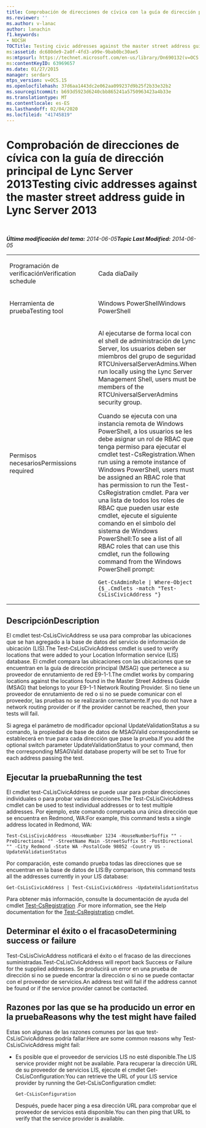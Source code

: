 ```yaml
---
title: Comprobación de direcciones de cívica con la guía de dirección principal
ms.reviewer: ''
ms.author: v-lanac
author: lanachin
f1.keywords:
- NOCSH
TOCTitle: Testing civic addresses against the master street address guide
ms:assetid: dc680de9-2a0f-4fd3-a99e-9bab0bc30ae5
ms:mtpsurl: https://technet.microsoft.com/en-us/library/Dn690132(v=OCS.15)
ms:contentKeyID: 63969657
ms.date: 01/27/2015
manager: serdars
mtps_version: v=OCS.15
ms.openlocfilehash: 37d6aa1443dc2e062aa099237d9b25f2b33e32b2
ms.sourcegitcommit: b693d5923d6240cbb865241a5750963423a4b33e
ms.translationtype: MT
ms.contentlocale: es-ES
ms.lasthandoff: 02/04/2020
ms.locfileid: "41745819"
---
```

<div data-xmlns="http://www.w3.org/1999/xhtml">

<div class="topic" data-xmlns="http://www.w3.org/1999/xhtml" data-msxsl="urn:schemas-microsoft-com:xslt" data-cs="http://msdn.microsoft.com/en-us/">

<div data-asp="http://msdn2.microsoft.com/asp">

# <a name="testing-civic-addresses-against-the-master-street-address-guide-in-lync-server-2013"></a><span data-ttu-id="040c2-102">Comprobación de direcciones de cívica con la guía de dirección principal de Lync Server 2013</span><span class="sxs-lookup"><span data-stu-id="040c2-102">Testing civic addresses against the master street address guide in Lync Server 2013</span></span>

</div>

<div id="mainSection">

<div id="mainBody">

<span> </span>

<span data-ttu-id="040c2-103">_**Última modificación del tema:** 2014-06-05_</span><span class="sxs-lookup"><span data-stu-id="040c2-103">_**Topic Last Modified:** 2014-06-05_</span></span>


<table>
<colgroup>
<col style="width: 50%" />
<col style="width: 50%" />
</colgroup>
<tbody>
<tr class="odd">
<td><p><span data-ttu-id="040c2-104">Programación de verificación</span><span class="sxs-lookup"><span data-stu-id="040c2-104">Verification schedule</span></span></p></td>
<td><p><span data-ttu-id="040c2-105">Cada día</span><span class="sxs-lookup"><span data-stu-id="040c2-105">Daily</span></span></p></td>
</tr>
<tr class="even">
<td><p><span data-ttu-id="040c2-106">Herramienta de prueba</span><span class="sxs-lookup"><span data-stu-id="040c2-106">Testing tool</span></span></p></td>
<td><p><span data-ttu-id="040c2-107">Windows PowerShell</span><span class="sxs-lookup"><span data-stu-id="040c2-107">Windows PowerShell</span></span></p></td>
</tr>
<tr class="odd">
<td><p><span data-ttu-id="040c2-108">Permisos necesarios</span><span class="sxs-lookup"><span data-stu-id="040c2-108">Permissions required</span></span></p></td>
<td><p><span data-ttu-id="040c2-109">Al ejecutarse de forma local con el shell de administración de Lync Server, los usuarios deben ser miembros del grupo de seguridad RTCUniversalServerAdmins.</span><span class="sxs-lookup"><span data-stu-id="040c2-109">When run locally using the Lync Server Management Shell, users must be members of the RTCUniversalServerAdmins security group.</span></span></p>
<p><span data-ttu-id="040c2-110">Cuando se ejecuta con una instancia remota de Windows PowerShell, a los usuarios se les debe asignar un rol de RBAC que tenga permiso para ejecutar el cmdlet test-CsRegistration.</span><span class="sxs-lookup"><span data-stu-id="040c2-110">When run using a remote instance of Windows PowerShell, users must be assigned an RBAC role that has permission to run the Test-CsRegistration cmdlet.</span></span> <span data-ttu-id="040c2-111">Para ver una lista de todos los roles de RBAC que pueden usar este cmdlet, ejecute el siguiente comando en el símbolo del sistema de Windows PowerShell:</span><span class="sxs-lookup"><span data-stu-id="040c2-111">To see a list of all RBAC roles that can use this cmdlet, run the following command from the Windows PowerShell prompt:</span></span></p>
<pre><code>Get-CsAdminRole | Where-Object {$_.Cmdlets -match &quot;Test-CsLisCivicAddress &quot;}</code></pre></td>
</tr>
</tbody>
</table>


<div>

## <a name="description"></a><span data-ttu-id="040c2-112">Descripción</span><span class="sxs-lookup"><span data-stu-id="040c2-112">Description</span></span>

<span data-ttu-id="040c2-113">El cmdlet test-CsLisCivicAddress se usa para comprobar las ubicaciones que se han agregado a la base de datos del servicio de información de ubicación (LIS).</span><span class="sxs-lookup"><span data-stu-id="040c2-113">The Test-CsLisCivicAddress cmdlet is used to verify locations that were added to your Location Information service (LIS) database.</span></span> <span data-ttu-id="040c2-114">El cmdlet compara las ubicaciones con las ubicaciones que se encuentran en la guía de dirección principal (MSAG) que pertenece a su proveedor de enrutamiento de red E9-1-1.</span><span class="sxs-lookup"><span data-stu-id="040c2-114">The cmdlet works by comparing locations against the locations found in the Master Street Address Guide (MSAG) that belongs to your E9-1-1 Network Routing Provider.</span></span> <span data-ttu-id="040c2-115">Si no tiene un proveedor de enrutamiento de red o si no se puede comunicar con el proveedor, las pruebas no se realizarán correctamente.</span><span class="sxs-lookup"><span data-stu-id="040c2-115">If you do not have a network routing provider or if the provider cannot be reached, then your tests will fail.</span></span>

<span data-ttu-id="040c2-116">Si agrega el parámetro de modificador opcional UpdateValidationStatus a su comando, la propiedad de base de datos de MSAGValid correspondiente se establecerá en true para cada dirección que pase la prueba.</span><span class="sxs-lookup"><span data-stu-id="040c2-116">If you add the optional switch parameter UpdateValidationStatus to your command, then the corresponding MSAGValid database property will be set to True for each address passing the test.</span></span>

</div>

<div>

## <a name="running-the-test"></a><span data-ttu-id="040c2-117">Ejecutar la prueba</span><span class="sxs-lookup"><span data-stu-id="040c2-117">Running the test</span></span>

<span data-ttu-id="040c2-118">El cmdlet test-CsLisCivicAddress se puede usar para probar direcciones individuales o para probar varias direcciones.</span><span class="sxs-lookup"><span data-stu-id="040c2-118">The Test-CsLisCivicAddress cmdlet can be used to test individual addresses or to test multiple addresses.</span></span> <span data-ttu-id="040c2-119">Por ejemplo, este comando comprueba una única dirección que se encuentra en Redmond, WA:</span><span class="sxs-lookup"><span data-stu-id="040c2-119">For example, this command tests a single address located in Redmond, WA:</span></span>

    Test-CsLisCivicAddress -HouseNumber 1234 -HouseNumberSuffix "" -PreDirectional "" -StreetName Main -StreetSuffix St -PostDirectional "" -City Redmond -State WA -PostalCode 98052 -Country US -UpdateValidationStatus

<span data-ttu-id="040c2-120">Por comparación, este comando prueba todas las direcciones que se encuentran en la base de datos de LIS:</span><span class="sxs-lookup"><span data-stu-id="040c2-120">By comparison, this command tests all the addresses currently in your LIS database:</span></span>

    Get-CsLisCivicAddress | Test-CsLisCivicAddress -UpdateValidationStatus

<span data-ttu-id="040c2-121">Para obtener más información, consulte la documentación de ayuda del cmdlet [Test-CsRegistration](https://technet.microsoft.com/en-us/library/Gg412737(v=OCS.15)) .</span><span class="sxs-lookup"><span data-stu-id="040c2-121">For more information, see the Help documentation for the [Test-CsRegistration](https://technet.microsoft.com/en-us/library/Gg412737(v=OCS.15)) cmdlet.</span></span>

</div>

<div>

## <a name="determining-success-or-failure"></a><span data-ttu-id="040c2-122">Determinar el éxito o el fracaso</span><span class="sxs-lookup"><span data-stu-id="040c2-122">Determining success or failure</span></span>

<span data-ttu-id="040c2-123">Test-CsLisCivicAddress notificará el éxito o el fracaso de las direcciones suministradas.</span><span class="sxs-lookup"><span data-stu-id="040c2-123">Test-CsLisCivicAddress will report back Success or Failure for the supplied addresses.</span></span> <span data-ttu-id="040c2-124">Se producirá un error en una prueba de dirección si no se puede encontrar la dirección o si no se puede contactar con el proveedor de servicios.</span><span class="sxs-lookup"><span data-stu-id="040c2-124">An address test will fail if the address cannot be found or if the service provider cannot be contacted.</span></span>

</div>

<div>

## <a name="reasons-why-the-test-might-have-failed"></a><span data-ttu-id="040c2-125">Razones por las que se ha producido un error en la prueba</span><span class="sxs-lookup"><span data-stu-id="040c2-125">Reasons why the test might have failed</span></span>

<span data-ttu-id="040c2-126">Estas son algunas de las razones comunes por las que test-CsLisCivicAddress podría fallar:</span><span class="sxs-lookup"><span data-stu-id="040c2-126">Here are some common reasons why Test-CsLisCivicAddress might fail:</span></span>

  - <span data-ttu-id="040c2-127">Es posible que el proveedor de servicios LIS no esté disponible.</span><span class="sxs-lookup"><span data-stu-id="040c2-127">The LIS service provider might not be available.</span></span> <span data-ttu-id="040c2-128">Para recuperar la dirección URL de su proveedor de servicios LIS, ejecute el cmdlet Get-CsLisConfiguration:</span><span class="sxs-lookup"><span data-stu-id="040c2-128">You can retrieve the URL of your LIS service provider by running the Get-CsLisConfiguration cmdlet:</span></span>
    
        Get-CsLisConfiguration 
    
    <span data-ttu-id="040c2-129">Después, puede hacer ping a esa dirección URL para comprobar que el proveedor de servicios está disponible.</span><span class="sxs-lookup"><span data-stu-id="040c2-129">You can then ping that URL to verify that the service provider is available.</span></span>

</div>

</div>

<span> </span>

</div>

</div>

</div>

